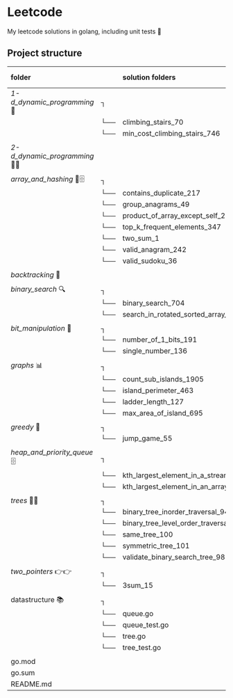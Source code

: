 # Leetcode
My leetcode solutions in golang, including unit tests 🔬

## Project structure
| folder || solution folders | solution files | problem links |
| :--- |:---| :--- | :---: | :---: |
| *1-d_dynamic_programming* 🔁 |┐| | |
|  |└──|climbing_stairs_70 | [✅](https://github.com/aliml92/leetcode/blob/9f959212064208afdf83d0cf5b46d60a24f0565f/1-d_dynamic_programming/climbing_stairs_70/solution.go) | [↗️](https://leetcode.com/problems/climbing-stairs/) |
|  |└──|min_cost_climbing_stairs_746 | [✅](https://github.com/aliml92/leetcode/blob/9f959212064208afdf83d0cf5b46d60a24f0565f/1-d_dynamic_programming/min_cost_climbing_stairs_746/solution.go) | [↗️](https://leetcode.com/problems/min-cost-climbing-stairs/) |
| | | | | |
| *2-d_dynamic_programming* 🔁🔁 || | | |
| | | | | |
| *array_and_hashing* 🔑🗄️ |┐| | | |
| |└──| contains_duplicate_217 | [✅](https://github.com/aliml92/leetcode/blob/285ba77d3f10bb54774502fc3bf3fbbc0c47183e/array_hashing/contains_duplicate_217/main.go) | [↗️](https://leetcode.com/problems/contains-duplicate/) |
| |└──|group_anagrams_49 | [✅](https://github.com/aliml92/leetcode/blob/285ba77d3f10bb54774502fc3bf3fbbc0c47183e/array_hashing/group_anagrams_49/solution.go) | [↗️](https://leetcode.com/problems/group-anagrams/) |
| |└──|product_of_array_except_self_238 | [✅](https://github.com/aliml92/leetcode/blob/285ba77d3f10bb54774502fc3bf3fbbc0c47183e/array_hashing/product_of_array_except_self_238/solution.go) | [↗️](https://leetcode.com/problems/product-of-array-except-self/) |
| |└──|top_k_frequent_elements_347 | [✅](https://github.com/aliml92/leetcode/blob/285ba77d3f10bb54774502fc3bf3fbbc0c47183e/array_hashing/top_k_frequent_elements_347/solution.go) | [↗️](https://leetcode.com/problems/top-k-frequent-elements/) |
| |└──|two_sum_1 | [✅](https://github.com/aliml92/leetcode/blob/285ba77d3f10bb54774502fc3bf3fbbc0c47183e/array_hashing/two_sum_1/main.go) | [↗️](https://leetcode.com/problems/two-sum/) |
| |└──|valid_anagram_242 | [✅](https://github.com/aliml92/leetcode/blob/285ba77d3f10bb54774502fc3bf3fbbc0c47183e/array_hashing/valid_anagram_242/main.go) | [↗️](https://leetcode.com/problems/valid-anagram/) |
| |└──|valid_sudoku_36 | [✅](https://github.com/aliml92/leetcode/blob/285ba77d3f10bb54774502fc3bf3fbbc0c47183e/array_hashing/valid_sudoku_36/solution.go) | [↗️](https://leetcode.com/problems/valid-sudoku/) |
| | | | | |
| *backtracking* 👣 || | | |
| | | | | |
| *binary_search* 🔍 |┐| | | |
| |└──|binary_search_704 | [✅](https://github.com/aliml92/leetcode/blob/9f959212064208afdf83d0cf5b46d60a24f0565f/binary_search/binary_search_704/solution.go) | [↗️](https://leetcode.com/problems/binary-search/) |
| |└──|search_in_rotated_sorted_array_33 | [✅](https://github.com/aliml92/leetcode/blob/9f959212064208afdf83d0cf5b46d60a24f0565f/binary_search/search_in_rotated_sorted_array_33/solution.go) | [↗️](https://leetcode.com/problems/search-in-rotated-sorted-array/) |
| | | | | |
| *bit_manipulation* 🔧 |┐| | | |
| |└──|number_of_1_bits_191 | [✅](https://github.com/aliml92/leetcode/blob/9f959212064208afdf83d0cf5b46d60a24f0565f/bit_manipulation/number_of_1_bits_191/solution.go) | [↗️](https://leetcode.com/problems/number-of-1-bits/) |
| |└──|single_number_136 | [✅](https://github.com/aliml92/leetcode/blob/9f959212064208afdf83d0cf5b46d60a24f0565f/bit_manipulation/single_number_136/solution.go) | [↗️](https://leetcode.com/problems/single-number/) |
| | | | | |
| *graphs* 📊 |┐| | | |
| |└──|count_sub_islands_1905 | [✅](https://github.com/aliml92/leetcode/blob/9f959212064208afdf83d0cf5b46d60a24f0565f/graphs/count_sub_islands_1905/solution.go) | [↗️](https://leetcode.com/problems/count-sub-islands/) |
| |└──|island_perimeter_463 | [✅](https://github.com/aliml92/leetcode/blob/9f959212064208afdf83d0cf5b46d60a24f0565f/graphs/island_perimeter_463/solution.go) | [↗️](https://leetcode.com/problems/island-perimeter/) |
| |└──|ladder_length_127 | [✅](https://github.com/aliml92/leetcode/blob/9f959212064208afdf83d0cf5b46d60a24f0565f/graphs/ladder_length_127/solution.go) | [↗️](https://leetcode.com/problems/ladder-length/) |
| |└──|max_area_of_island_695 | [✅](https://github.com/aliml92/leetcode/blob/9f959212064208afdf83d0cf5b46d60a24f0565f/graphs/max_area_of_island_695/solution.go) | [↗️](https://leetcode.com/problems/max-area-of-island/) |
| | | | | |
| *greedy* 🤑 |┐| | | |
| |└──|jump_game_55 | [✅](https://github.com/aliml92/leetcode/blob/9f959212064208afdf83d0cf5b46d60a24f0565f/greedy/jump_game_55/solution.go) | [↗️](https://leetcode.com/problems/jump-game/) |
| | | | | |
| *heap_and_priority_queue* 🗄️ |┐| | | |
| |└──|kth_largest_element_in_a_stream_703 | [✅](https://github.com/aliml92/leetcode/blob/9f959212064208afdf83d0cf5b46d60a24f0565f/heap_priority_queque/k_closest_points_to_origin_973/solution.go) | [↗️](https://leetcode.com/problems/kth-largest-element-in-a-stream/) |
| |└──|kth_largest_element_in_an_array_215 | [✅](https://github.com/aliml92/leetcode/blob/9f959212064208afdf83d0cf5b46d60a24f0565f/heap_priority_queque/kth_largest_element_in_an_array_215/solution.go) | [↗️](https://leetcode.com/problems/kth-largest-element-in-an-array/) |
| | | | | |
| *trees* 🌳🌳 |┐| | | |
| |└──|binary_tree_inorder_traversal_94 | [✅](https://github.com/aliml92/leetcode/blob/404006c923a3eefa65b735cee70cd85d7d88eb00/trees/binary_tree_inorder_traversal_94/solution.go) | [↗️](https://leetcode.com/problems/binary-tree-inorder-traversal/) |
| |└──|binary_tree_level_order_traversal_102 | [✅](https://github.com/aliml92/leetcode/blob/9f959212064208afdf83d0cf5b46d60a24f0565f/trees/binary_tree_level_order_traversal_102/solution.go) | [↗️](https://leetcode.com/problems/binary-tree-level-order-traversal/) |
| |└──|same_tree_100 | [✅](https://github.com/aliml92/leetcode/blob/9f959212064208afdf83d0cf5b46d60a24f0565f/trees/same_tree_100/solution.go) | [↗️](https://leetcode.com/problems/same-tree/) |
| |└──|symmetric_tree_101 | [✅](https://github.com/aliml92/leetcode/blob/9f959212064208afdf83d0cf5b46d60a24f0565f/trees/symmetric_tree_101/solution.go) | [↗️](https://leetcode.com/problems/symmetric-tree/) |
| |└──|validate_binary_search_tree_98 | [✅](https://github.com/aliml92/leetcode/blob/cad889cea1c74b291479ce245c10a37d5bbad484/trees/validate_binary_search_tree_98/solution.go) | [↗️](https://leetcode.com/problems/validate-binary-search-tree/) |
| | | | | |
| *two_pointers* 👉👉  |┐| | | |
| |└──|3sum_15 | [✅](https://github.com/aliml92/leetcode/blob/9f959212064208afdf83d0cf5b46d60a24f0565f/two_pointers/3sum_15/solution.go) | [↗️](https://leetcode.com/problems/3sum/) |
| | | | | |
| datastructure 📚 |┐| | | |
| |└──|queue.go | [✅](https://github.com/aliml92/leetcode/blob/285ba77d3f10bb54774502fc3bf3fbbc0c47183e/datastructure/queue.go) | |
| |└──|queue_test.go |  | |
| |└──|tree.go | [✅](https://github.com/aliml92/leetcode/blob/285ba77d3f10bb54774502fc3bf3fbbc0c47183e/datastructure/tree.go) | |
| |└──|tree_test.go | [✅](https://github.com/aliml92/leetcode/blob/285ba77d3f10bb54774502fc3bf3fbbc0c47183e/datastructure/tree_test.go) | |
| | | | | |
| go.mod || | | |
| go.sum || | | |
| README.md || | | |


